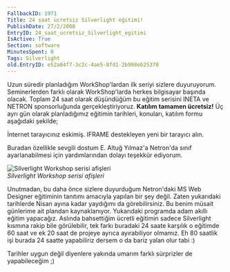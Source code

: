 ```yaml
---
FallbackID: 1971
Title: 24 saat ücretsiz Silverlight eğitimi!
PublishDate: 27/2/2008
EntryID: 24_saat_ucretsiz_Silverlight_egitimi
IsActive: True
Section: software
MinutesSpent: 0
Tags: Silverlight
old.EntryID: e52a84f7-3c2c-4ae5-8fd1-2b998eb25378
---
```

Uzun süredir planladığım WorkShop'lardan ilk seriyi sizlere duyuruyorum.
Seminerlerden farklı olarak WorkShop'larda herkes bilgisayar başında
olacak. Toplam 24 saat olarak düşündüğüm bu eğitim serisini INETA ve
NETRON sponsorluğunda gerçekleştiriyoruz. **Katılım tamamen ücretsiz!**
Üç ayrı gün olarak planladığımız eğitimin tarihleri, konuları, katılım
formu aşağıdaki şekilde;

İnternet tarayıcınız eskimiş. IFRAME destekleyen yeni bir tarayıcı alın.

Buradan özellikle sevgili dostum E. Altuğ Yılmaz'a Netron'da sınıf
ayarlanabilmesi için yardımlarından dolayı teşekkür ediyorum.

![Silverlight Workshop serisi
afişleri](http://cdn.daron.yondem.com/assets/1971/27022008_1.jpg)\
*Silverlight Workshop serisi afişleri*

Unutmadan, bu daha önce sizlere duyurduğum Netron'daki MS Web Designer
eğitiminin tanıtımı amacıyla yapılan bir şey değil. Zaten yukarıdaki
tarihlerde Nisan ayına kadar yaydığımı da görebilirsiniz. Bu benim
müsait günlerime ait plandan kaynaklanıyor. Yukarıdaki programda adam
akıllı eğitim yapacağız. Aslında bahsettiğim ücretli eğitimin sadece
Silverlight kısmına rakip bile görülebilir, tek farkı buradaki 24 saate
karşılık o eğitimde 60 saat ve ek 20 saat de projeye ayrıca ayırabiliyor
olmamız. Eh 80 saatlik işi burada 24 saatte yapabiliriz dersem o da
bariz yalan olur tabi :)

Tarihler uygun değil diyenlere yakında umarım farklı sürprizler de
yapabileceğim ;)


